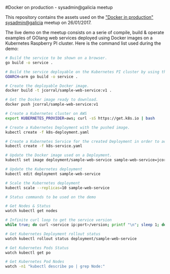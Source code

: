 #Docker on production - sysadmin@galicia meetup

This repository contains the assets used on the ["Docker in production" sysadmin@galicia](https://www.meetup.com/es-ES/Sysadmin-Galicia/events/235823265/) meetup on 26/01/2017.

The live demo on the meetup consists on a serie of compile, build & operate examples of GOlang web services deployed using Docker images on a Kubernetes Raspberry PI cluster.
Here is the command list used during the demo:

```bash
# Build the service to be shown on a browser.
go build -o service . 

# Build the service deployable on the Kubernetes PI cluster by using the arm ARCH.
GOARCH=arm go build -o service .

# Create the deployable Docker image.
docker build -t jcorral/sample-web-service:v1 .

# Get the Docker image ready to download.
docker push jcorral/sample-web-service:v1

# Create a Kubernetes cluster on AWS
export KUBERNETES_PROVIDER=aws; curl -sS https://get.k8s.io | bash

# Create a Kubernetes Deployment with the pushed image.
kubectl create -f k8s-deployment.yaml

# Create a Kubernetes Service for the created Deployment in order to accept requests.
kubectl create -f k8s-service.yaml

# Update the Docker image used on a Deployment.
kubectl set image deployment/sample-web-service sample-web-service=jcorral/sample-web-service:v2

# Update the Kubernetes deployment
kubectl edit deployment sample-web-service

# Scale the Kubernetes deployment
kubectl scale --replicas=10 sample-web-service

# Status commands to be used on the demo

# Get Nodes & Status
watch kubectl get nodes

# Infinite curl loop to get the service version
while true; do curl <service ip:port>/version; printf "\n"; sleep 1; done;

# Get Kubernetes Deployment rollout status
watch kubectl rollout status deployment/sample-web-service

# Get Kubernetes Pods Status
watch kubectl get po

# Get Kubernetes Pod Nodes
watch -n1 "kubectl describe po | grep Node:"
```
